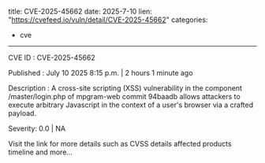  
title: CVE-2025-45662
date: 2025-7-10
lien: "https://cvefeed.io/vuln/detail/CVE-2025-45662"
categories:
  - cve
---

CVE ID : CVE-2025-45662

Published :  July 10
2025
8:15 p.m. | 2 hours
1 minute ago

Description : A cross-site scripting (XSS) vulnerability in the component /master/login.php of mpgram-web commit 94baadb allows attackers to execute arbitrary Javascript in the context of a user's browser via a crafted payload.

Severity: 0.0 | NA

Visit the link for more details
such as CVSS details
affected products
timeline
and more...
